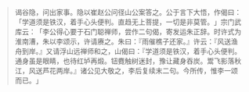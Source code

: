 
> 谒谷隐，问出家事。隐以崔赵公问径山公案答之。公于言下大悟，作偈曰：​「学道须是铁汉，着手心头便判。直趋无上菩提，一切是非莫管。​」宗门武库云：​「李公得心要于石门聪禅师，尝作二句偈，寄发运朱正辞。时许式为淮南漕，朱以李颂示，许请赓之。朱曰：『雨催樵子还家。』许云：『风送渔舟到岸。』又请浮山远禅师和之，山偈曰：『学道须是铁汉，着手心头便判。通身虽是眼睛，也待红垆再煅。钮麑触树迷封，豫让藏身吞炭。鬻飞影落秋江，风送芦花两岸。』诸公见大敬之，李后复续末二句。今所传，惟李一颂而已。​」
